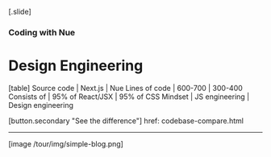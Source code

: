 
[.slide]
  ### Coding with Nue
  # Design Engineering

  [table]
    Source code     | Next.js           | Nue
    Lines of code   | 600-700           | 300-400
    Consists of     | 95% of React/JSX  | 95% of CSS
    Mindset         | JS engineering    | Design engineering

  [button.secondary "See the difference"]
    href: codebase-compare.html

  ---

  [image /tour/img/simple-blog.png]


